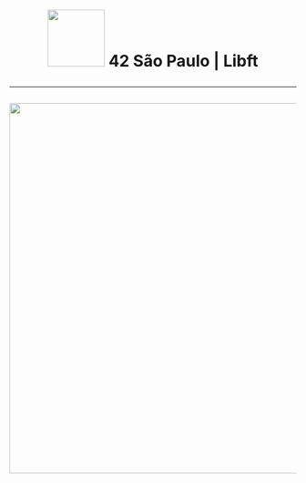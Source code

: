<h1 align="center">
	<img src="https://github.com/KikuTiii/Libft.42/assets/111128991/050b2f7b-c18c-47ce-bc53-175a31d215cc" width= "100px"> 42 São Paulo | Libft
	<hr>
	<img src="https://github.com/KikuTiii/Space_invaders/assets/111128991/ec26db06-36c9-4d6c-a81e-07694435d68c"  width="650px">
	<br>
